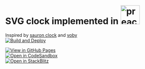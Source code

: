 # SVG clock implemented in <a href="https://preactjs.com"><img src="https://preactjs.com/assets/branding/symbol.svg" alt="preact" height="60"></a>

Inspired by [sauron clock](https://ivanceras.github.io/svg-clock/) and [voby](https://github.com/vobyjs/voby)   
[![Build and Deploy](https://github.com/high1/preact-clock/actions/workflows/manual.yml/badge.svg)](https://github.com/high1/preact-clock/actions/workflows/manual.yml)

[![View in GitHub Pages](https://img.shields.io/badge/View%20in-GitHub%20Pages-blue?style=for-the-badge&logo=github)](https://high1.github.io/preact-clock/)   
[![Open in CodeSandbox](https://img.shields.io/badge/Open%20in-CodeSandbox-blue?style=for-the-badge&logo=codesandbox)](https://githubbox.com/high1/preact-clock)  
[![Open in StackBlitz](https://developer.stackblitz.com/img/open_in_stackblitz.svg)](https://stackblitz.com/github/high1/preact-clock)   
